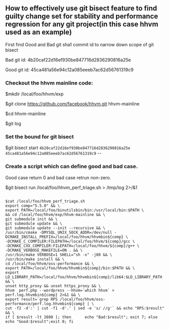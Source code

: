 ## How to effectively use git bisect feature to find guilty change set for stability and performance regression for any git project(in this case hhvm used as an example)

First find Good and Bad git sha1 commit id to narrow down scope of git bisect

Bad git id: 4b20caf22d16ef930be847716d2836290816a25e

Good git id: 45ca481a56e94c12a085eeeb7ac62d56761319c9

### Checkout the hhvm mainline code:

$mkdir /local/foo/hhvm/exp

$git clone https://github.com/facebook/hhvm.git hhvm-mainline

$cd hhvm-mainline

$git log

### Set the bound for git bisect

$git bisect start `4b20caf22d16ef930be847716d2836290816a25e`  `45ca481a56e94c12a085eeeb7ac62d56761319c9` --

### Create a script which can define good and bad case.

Good case return 0 and bad case retrun non-zero.

$git bisect run /local/foo/hhvm_perf_triage.sh > /tmp/log 2>/&1

```

$cat /local/foo/hhvm_perf_triage.sh
export comp="5.5.0" && \
export PATH=/local/foo/binutilsbin/bin:/usr/local/bin:$PATH \
&& cd /local/foo/hhvm/exp/hhvm-mainline && \
git submodule init && \
git submodule update && \
git submodule update --init --recursive && \
/usr/bin/cmake -DMYSQL_UNIX_SOCK_ADDR=/dev/null -DCMAKE_INSTALL_PREFIX=/local/foo/hhvm/hhvmbin${comp} \
-DCMAKE_C_COMPILER:FILEPATH=/local/foo/hhvm/${comp}/gcc \
-DCMAKE_CXX_COMPILER:FILEPATH=/local/foo/hhvm/${comp}/g++ \
-DCMAKE_VERBOSE_MAKEFILE=ON . && \
/usr/bin/make VERBOSE=1 SHELL="sh -x" -j80 && \
/usr/bin/make install && \
cd /local/foo/hhvm/oss-performance && \
export PATH=/local/foo/hhvm/hhvmbin${comp}/bin:$PATH && \
export LD_LIBRARY_PATH=/local/foo/hhvm/hhvmbin${comp}/lib64:$LD_LIBRARY_PATH && \
unset http_proxy && unset https_proxy && \
hhvm  perf.php --wordpress --hhvm=`which hhvm` > perf.log.hhvmbin${comp} 2>&1 && \
export result=`grep RPS /local/foo/hhvm/oss-performance/perf.log.hhvmbin${comp} | \
cut -f2 -d':' | cut -f1 -d'.' | sed -e 's/ //g'` && echo "RPS:$result" && \
if [ $result -lt 2600 ]; then      echo "Bad:$result"; exit 7; else      echo "Good:$result";exit 0; fi

```
